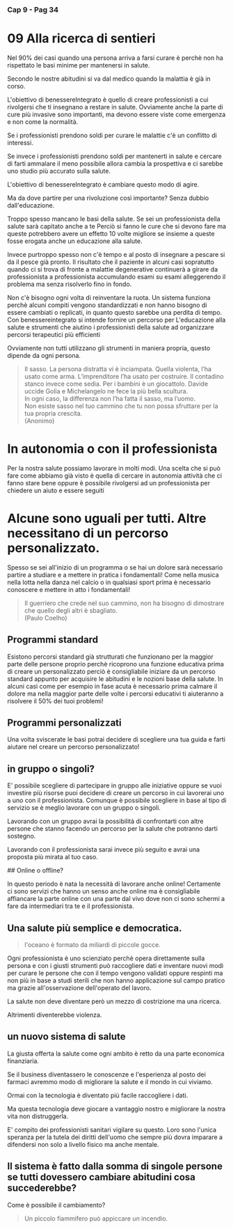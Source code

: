 ### Cap 9 - Pag 34

# 09 Alla ricerca di sentieri

Nel 90% dei casi quando una persona arriva a farsi curare è perchè non ha rispettato le basi minime per mantenersi in salute. 

Secondo le nostre abitudini si va dal medico quando la malattia è già in corso.

L'obiettivo di benessereIntegrato è quello di creare professionisti a cui rivolgersi che ti insegnano a restare in salute. Ovviamente anche la parte di cure più invasive sono importanti, ma devono essere viste come emergenza e non come la normalità.

Se i professionisti prendono soldi per curare le malattie c'è un conflitto di interessi.

Se invece i professionisti prendono soldi per mantenerti in salute e cercare di farti ammalare il meno possibile allora cambia la prospettiva e ci sarebbe uno studio più accurato sulla salute.

L'obiettivo di benessereIntegrato è cambiare questo modo di agire.

Ma da dove partire per una rivoluzione così importante? Senza dubbio dall'educazione.

Troppo spesso mancano le basi della salute. Se sei un professionista della salute sarà capitato anche a te
Perciò si fanno le cure che si devono fare ma queste potrebbero avere un effetto 10 volte migliore se insieme a queste fosse erogata anche un educazione alla salute.

Invece purtroppo spesso non c'è tempo e al posto di insegnare a pescare si da il pesce già pronto. Il risultato che il paziente in alcuni casi sopratutto quando ci si trova di fronte a malattie degenerative continuerà a girare da professionista a professionista accumulando esami su esami alleggerendo il problema ma senza risolverlo fino in fondo.

Non c'è bisogno ogni volta di reinventare la ruota.
Un sistema funziona perchè alcuni compiti vengono standardizzati e non hanno bisogno di essere cambiati o replicati, in quanto questo sarebbe una perdita di tempo.
Con benessereintegrato si intende fornire un percorso per L'educazione alla salute e strumenti che aiutino i professionisti della salute ad organizzare percorsi terapeutici più efficienti

Ovviamente non tutti utilizzano gli strumenti in maniera propria, questo dipende da ogni persona.

> Il sasso. La persona distratta vi è inciampata. Quella violenta, l’ha usato come arma. L’imprenditore l’ha usato per costruire. Il contadino stanco invece come sedia. Per i bambini è un giocattolo. Davide uccide Golia e Michelangelo ne fece la più bella scultura.  
In ogni caso, la differenza non l’ha fatta il sasso, ma l’uomo.  
Non esiste sasso nel tuo cammino che tu non possa sfruttare per la tua propria crescita.  
(Anonimo)


# In autonomia o con il professionista

Per la nostra salute possiamo lavorare in molti modi. Una scelta che si può fare come abbiamo già visto è quella di cercare in autonomia attività che ci fanno stare bene oppure è possibile rivolgersi ad un professionista per chiedere un aiuto e essere seguiti

# Alcune sono uguali per tutti. Altre necessitano di un percorso personalizzato.

Spesso se sei all'inizio di un programma o se hai un dolore sarà necessario partire a studiare e a mettere in pratica i fondamentali! 
Come nella musica nella lotta nella danza nel calcio o in qualsiasi sport prima è necessario conoscere e mettere in atto i fondamentali!

> Il guerriero che crede nel suo cammino, non ha bisogno di dimostrare che quello degli altri è sbagliato.  
(Paulo Coelho)

## Programmi standard 

Esistono percorsi standard già strutturati che funzionano per la maggior parte delle persone proprio perchè ricoprono una funzione educativa prima  di creare un personalizzato perciò è consigliabile iniziare da un percorso standard appunto per acquisire le abitudini e le nozioni base della salute.
In alcuni casì come per esempio in fase acuta è necessario prima calmare il dolore ma nella maggior parte delle volte i percorsi educativi ti aiuteranno a risolvere il 50% dei tuoi problemi!


## Programmi personalizzati

Una volta sviscerate le basi potrai decidere di scegliere una tua guida e farti aiutare nel creare un percorso personalizzato! 


## in gruppo o singoli? 
E' possibile scegliere di partecipare in gruppo alle iniziative oppure se vuoi investire più risorse puoi decidere di creare un percorso in cui lavorerai uno a uno con il professionista. 
Comunque è possibile scegliere in base al tipo di servizio se è meglio lavorare con un gruppo o singoli.

Lavorando con un gruppo avrai la possibilità di confrontarti con altre persone che stanno facendo un percorso per la salute che potranno darti sostegno.

Lavorando con il professionista sarai invece più seguito e avrai una proposta più mirata al tuo caso.

## Online o offline?

In questo periodo è nata la necessità di lavorare anche online!
Certamente ci sono servizi che hanno un senso anche online ma è consigliabile affiancare la parte online con una parte dal vivo dove non ci sono schermi a fare da intermediari tra te e il professionista.

## Una salute più semplice e democratica.

> l'oceano è formato da miliardi di piccole gocce.

Ogni professionista è uno scienziato perchè opera direttamente sulla persona e con i giusti strumenti può raccogliere dati e inventare nuovi modi per curare le persone che con il tempo vengono validati oppure respinti ma non più in base a studi sterili che non hanno applicazione sul campo pratico ma grazie all'osservazione dell'operato del lavoro.

La salute non deve diventare però un mezzo di costrizione ma una ricerca.

Altrimenti diventerebbe violenza.


## un nuovo sistema di salute

La giusta offerta la salute come ogni ambito è retto da una parte economica finanziaria.

Se il business diventassero le conoscenze e l'esperienza al posto dei farmaci avremmo modo di migliorare la salute e il mondo in cui viviamo.

Ormai con la tecnologia è diventato più facile raccogliere i dati.

Ma questa tecnologia deve giocare a vantaggio nostro e migliorare la nostra vita non distruggerla.

E' compito dei professionisti sanitari vigilare su questo. Loro sono l'unica speranza per la tutela dei diritti dell'uomo che sempre più dovra imparare a difendersi non solo a livello fisico ma anche mentale. 

## Il sistema è fatto dalla somma di singole persone se tutti dovessero cambiare abitudini cosa succederebbe?

Come è possibile il cambiamento? 
> Un piccolo fiammifero può appiccare un incendio.

 
<!--stackedit_data:
eyJoaXN0b3J5IjpbLTc1NzEyNzg2MCwxMjI3NzM1NDUyLC03NT
cxMjc4NjAsLTE5NjczOTc2XX0=
-->